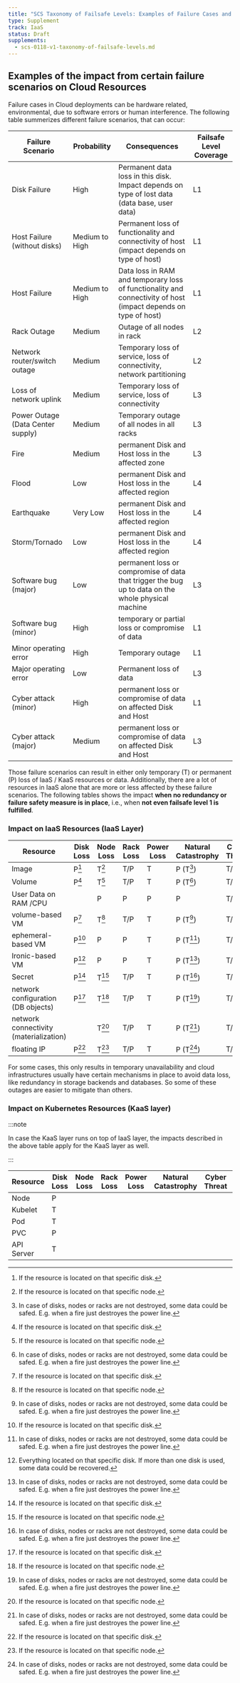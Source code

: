 ```yaml
---
title: "SCS Taxonomy of Failsafe Levels: Examples of Failure Cases and their impact on IaaS and KaaS resources"
type: Supplement
track: IaaS
status: Draft
supplements:
  - scs-0118-v1-taxonomy-of-failsafe-levels.md
---
```


## Examples of the impact from certain failure scenarios on Cloud Resources

Failure cases in Cloud deployments can be hardware related, environmental, due to software errors or human interference.
The following table summerizes different failure scenarios, that can occur:

| Failure Scenario | Probability | Consequences | Failsafe Level Coverage |
|----|-----|----|----|
| Disk Failure | High | Permanent data loss in this disk. Impact depends on type of lost data (data base, user data) | L1 |
| Host Failure (without disks) | Medium to High | Permanent loss of functionality and connectivity of host (impact depends on type of host) | L1 |
| Host Failure | Medium to High | Data loss in RAM and temporary loss of functionality and connectivity of host (impact depends on type of host) | L1 |
| Rack Outage | Medium | Outage of all nodes in rack | L2 |
| Network router/switch outage | Medium | Temporary loss of service, loss of connectivity, network partitioning | L2 |
| Loss of network uplink | Medium | Temporary loss of service, loss of connectivity | L3 |
| Power Outage (Data Center supply) | Medium | Temporary outage of all nodes in all racks | L3 |
| Fire | Medium | permanent Disk and Host loss in the affected zone | L3 |
| Flood | Low | permanent Disk and Host loss in the affected region | L4 |
| Earthquake | Very Low | permanent Disk and Host loss in the affected region | L4 |
| Storm/Tornado | Low | permanent Disk and Host loss in the affected region | L4 |
| Software bug (major) | Low | permanent loss or compromise of data that trigger the bug up to data on the whole physical machine | L3 |
| Software bug (minor) | High | temporary or partial loss or compromise of data | L1 |
| Minor operating error | High | Temporary outage | L1 |
| Major operating error | Low | Permanent loss of data | L3 |
| Cyber attack (minor) | High | permanent loss or compromise of data on affected Disk and Host | L1 |
| Cyber attack (major) | Medium | permanent loss or compromise of data on affected Disk and Host | L3 |

Those failure scenarios can result in either only temporary (T) or permanent (P) loss of IaaS / KaaS resources or data.
Additionally, there are a lot of resources in IaaS alone that are more or less affected by these failure scenarios.
The following tables shows the impact **when no redundancy or failure safety measure is in place**, i.e., when
**not even failsafe level 1 is fulfilled**.

### Impact on IaaS Resources (IaaS Layer)

| Resource | Disk Loss | Node Loss | Rack Loss | Power Loss | Natural Catastrophy | Cyber Threat | Software Bug |
|----|----|----|----|----|----|----|----|
| Image | P[^1] | T[^3] | T/P | T | P (T[^4]) | T/P | P |
| Volume | P[^1] | T[^3] | T/P | T | P (T[^4]) | T/P | P |
| User Data on RAM /CPU | | P | P | P | P | T/P | P |
| volume-based VM | P[^1] | T[^3] | T/P | T | P (T[^4]) | T/P | P |
| ephemeral-based VM | P[^1] | P | P | T | P (T[^4]) | T/P | P |
| Ironic-based VM | P[^2] | P | P | T | P (T[^4]) | T/P | P |
| Secret | P[^1] | T[^3] | T/P | T | P (T[^4]) | T/P | P |
| network configuration (DB objects) | P[^1] | T[^3] | T/P | T | P (T[^4]) | T/P | P |
| network connectivity (materialization) | | T[^3] | T/P | T | P (T[^4]) | T/P | T |
| floating IP | P[^1] | T[^3] | T/P | T | P (T[^4]) | T/P | T |

For some cases, this only results in temporary unavailability and cloud infrastructures usually have certain mechanisms in place to avoid data loss, like redundancy in storage backends and databases.
So some of these outages are easier to mitigate than others.

[^1]: If the resource is located on that specific disk.
[^2]: Everything located on that specific disk. If more than one disk is used, some data could be recovered.
[^3]: If the resource is located on that specific node.
[^4]: In case of disks, nodes or racks are not destroyed, some data could be safed. E.g. when a fire just destroyes the power line.

### Impact on Kubernetes Resources (KaaS layer)

:::note

In case the KaaS layer runs on top of IaaS layer, the impacts described in the above table apply for the KaaS layer as well.

:::

| Resource | Disk Loss | Node Loss | Rack Loss | Power Loss | Natural Catastrophy | Cyber Threat | Software Bug |
|----|----|----|----|----|----|----|----|
|Node|P| | | | | |T/P|
|Kubelet|T| | | | | |T/P|
|Pod|T| | | | | |T/P|
|PVC|P| | | | | |P|
|API Server|T| | | | | |T/P|
